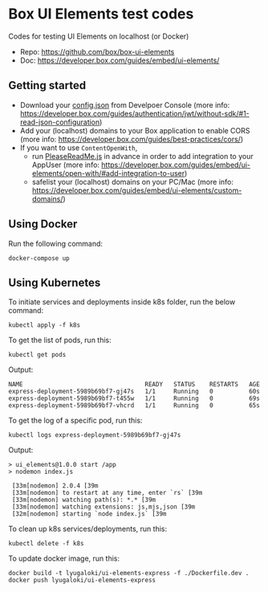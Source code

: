 # Box UI Elements test codes
Codes for testing UI Elements on localhost (or Docker)
- Repo: https://github.com/box/box-ui-elements
- Doc: https://developer.box.com/guides/embed/ui-elements/



## Getting started
- Download your [config.json](BoxJWTConfig.json.sample) from Develpoer Console (more info: https://developer.box.com/guides/authentication/jwt/without-sdk/#1-read-json-configuration)
- Add your (localhost) domains to your Box application to enable CORS (more info: https://developer.box.com/guides/best-practices/cors/)
- If you want to use `ContentOpenWith`, 
  - run [PleaseReadMe.js](PleaseReadMe.js) in advance in order to add integration to your AppUser (more info: https://developer.box.com/guides/embed/ui-elements/open-with/#add-integration-to-user)
  - safelist your (localhost) domains on your PC/Mac (more info: https://developer.box.com/guides/embed/ui-elements/custom-domains/)



## Using Docker
Run the following command:

    docker-compose up


## Using Kubernetes
To initiate services and deployments inside k8s folder, run the below command:

    kubectl apply -f k8s

To get the list of pods, run this:

    kubectl get pods

Output:

    NAME                                  READY   STATUS    RESTARTS   AGE
    express-deployment-5989b69bf7-gj47s   1/1     Running   0          60s
    express-deployment-5989b69bf7-t455w   1/1     Running   0          69s
    express-deployment-5989b69bf7-vhcrd   1/1     Running   0          65s

To get the log of a specific pod, run this:

    kubectl logs express-deployment-5989b69bf7-gj47s

Output:

    > ui_elements@1.0.0 start /app
    > nodemon index.js

     [33m[nodemon] 2.0.4 [39m
     [33m[nodemon] to restart at any time, enter `rs` [39m
     [33m[nodemon] watching path(s): *.* [39m
     [33m[nodemon] watching extensions: js,mjs,json [39m
     [32m[nodemon] starting `node index.js` [39m


To clean up k8s services/deployments, run this:

    kubectl delete -f k8s

To update docker image, run this:

    docker build -t lyugaloki/ui-elements-express -f ./Dockerfile.dev .
    docker push lyugaloki/ui-elements-express